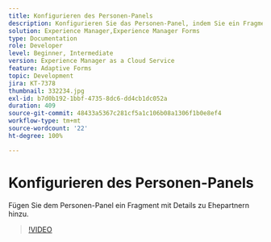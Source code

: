 ```yaml
---
title: Konfigurieren des Personen-Panels
description: Konfigurieren Sie das Personen-Panel, indem Sie ein Fragment mit Details zu Ehepartnern hinzufügen.
solution: Experience Manager,Experience Manager Forms
type: Documentation
role: Developer
level: Beginner, Intermediate
version: Experience Manager as a Cloud Service
feature: Adaptive Forms
topic: Development
jira: KT-7378
thumbnail: 332234.jpg
exl-id: b7d0b192-1bbf-4735-8dc6-dd4cb1dc052a
duration: 409
source-git-commit: 48433a5367c281cf5a1c106b08a1306f1b0e8ef4
workflow-type: tm+mt
source-wordcount: '22'
ht-degree: 100%

---
```


# Konfigurieren des Personen-Panels

Fügen Sie dem Personen-Panel ein Fragment mit Details zu Ehepartnern hinzu.

>[!VIDEO](https://video.tv.adobe.com/v/332234?quality=12&learn=on)
